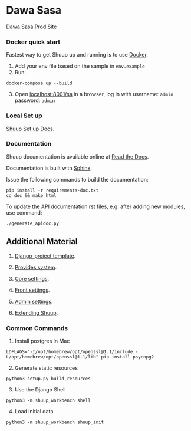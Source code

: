 Dawa Sasa
=====
[Dawa Sasa Prod Site](https://dawasasa.co.ke/)


### Docker quick start

Fastest way to get Shuup up and running is to use [Docker](https://www.docker.com).

1. Add your env file based on the sample in `env.example` 
2. Run:
```shell
docker-compose up --build 
```
3. Open [localhost:8001/sa](http://localhost:8001/sa) in a browser,
   log in with username: ``admin`` password: ``admin``
   
### Local Set up
[Shuup Set up Docs](http://shuup.readthedocs.io/en/latest/howto/getting_started.html).

### Documentation

Shuup documentation is available online at [Read the Docs](http://shuup.readthedocs.org/).

Documentation is built with [Sphinx](http://sphinx-doc.org/).

Issue the following commands to build the documentation:

```shell
pip install -r requirements-doc.txt
cd doc && make html
```

To update the API documentation rst files, e.g. after adding new
modules, use command:

```shell
./generate_apidoc.py
```

Additional Material
-------------------

1. [Django-project template](https://github.com/shuup/shuup-project-template).

2. [Provides system](https://shuup.readthedocs.io/en/latest/ref/provides.html).

3. [Core settings](https://shuup.readthedocs.io/en/latest/api/shuup.core.html#module-shuup.core.settings).

4. [Front settings](https://shuup.readthedocs.io/en/latest/api/shuup.front.html#module-shuup.front.settings).

5. [Admin settings](https://shuup.readthedocs.io/en/latest/api/shuup.admin.html#module-shuup.admin.settings).

6. [Extending Shuup](https://shuup.readthedocs.io/en/latest/#extending-shuup).



### Common Commands

1. Install postgres in Mac

```shell
LDFLAGS="-I/opt/homebrew/opt/openssl@1.1/include -L/opt/homebrew/opt/openssl@1.1/lib" pip install psycopg2
```
2. Generate static resources
```shell
python3 setup.py build_resources
```
3. Use the Django Shell
```shell
python3 -m shuup_workbench shell
```
4. Load initial data
```shell
python3 -m shuup_workbench shuup_init
```
